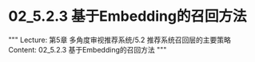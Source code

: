 # 02_5.2.3 基于Embedding的召回方法

"""
Lecture: 第5章 多角度审视推荐系统/5.2 推荐系统召回层的主要策略
Content: 02_5.2.3 基于Embedding的召回方法
"""

